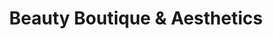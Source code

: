 ---
title: "Beauty Boutique & Aesthetics"
url: /chepstow/beauty-boutique-und-aesthetics/
shop: Kosmetik
---